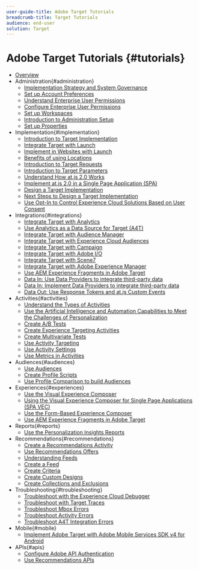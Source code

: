 ```yaml
---
user-guide-title: Adobe Target Tutorials
breadcrumb-title: Target Tutorials
audience: end-user
solution: Target
---
```


# Adobe Target Tutorials {#tutorials}

+ [Overview](../overview.md)
+ Administration{#administration}
  + [Implementation Strategy and System Governance](../dev101/1.1-implementation-strategy-sys-governance.md)
  + [Set up Account Preferences](../administration/set-up-account-preferences.md)
  + [Understand Enterprise User Permissions](../administration/understanding-enterprise-user-permissions.md)
  + [Configure Enterprise User Permissions](../dev101/1.2-configure-ent-user-permissions.md)
  + [Set up Workspaces](../administration/set-up-workspaces.md)
  + [Introduction to Administration Setup](../dev101/1.3-intro-to-admin-setup.md)
  + [Set up Properties](../administration/set-up-properties.md)
+ Implementation{#implementation}
  + [Introduction to Target Implementation](../dev101/2.1-intro-to-target-implementation.md)
  + [Integrate Target with Launch](../dev101/3.1-target-launch.md)
  + [Implement in Websites with Launch](https://docs.adobe.com/content/help/en/experience-cloud/implementing-in-websites-with-launch/index.html)
  + [Benefits of using Locations](../dev101/2.2-benefits-of-locations.md)
  + [Introduction to Target Requests](../dev101/2.3-intro-to-target-requests.md)
  + [Introduction to Target Parameters](../dev101/2.4-intro-to-target-params.md)
  + [Understand How at.js 2.0 Works](../implementation/understanding-how-atjs-20-works.md)
  + [Implement at.js 2.0 in a Single Page Application (SPA)](../implementation/implement-atjs-20-in-a-single-page-application.md)
  + [Design a Target Implementation](../dev101/2.5-design-target-implementation.md)
  + [Next Steps to Design a Target Implementation](../dev101/2.6-next-steps-design-target-implementation.md)
  + [Use Opt-In to Control Experience Cloud Solutions Based on User Consent](https://docs.adobe.com/content/help/en/core-services-learn/tutorials/id-service/use-opt-in-to-control-experience-cloud-activities-based-on-user-consent.html)
+ Integrations{#integrations}
  + [Integrate Target with Analytics](../dev101/3.2-target-analytics.md)
  + [Use Analytics as a Data Source for Target (A4T)](../integrations/use-analytics-as-a-data-source-a4t.md)
  + [Integrate Target with Audience Manager](../dev101/3.3-target-dmp.md)
  + [Integrate Target with Experience Cloud Audiences](../dev101/3.4-target-exc-audiences.md)
  + [Integrate Target with Campaign](../dev101/3.6-target-campaign.md)
  + [Integrate Target with Adobe I/O](../dev101/3.7-target-io.md)
  + [Integrate Target with Scene7](../dev101/3.8-target-scene7.md)
  + [Integrate Target with Adobe Experience Manager](../dev101/3.5-target-aem.md)
  + [Use AEM Experience Fragments in Adobe Target](https://helpx.adobe.com/experience-manager/kt/sites/using/experience-fragment-target-offer-feature-video-use.html)
  + [Data In: Use Data Providers to integrate third-party data](../integrations/use-data-providers-to-integrate-third-party-data.md)
  + [Data In: Implement Data Providers to integrate third-party data](../integrations/implement-data-providers-to-integrate-third-party-data.md)
  + [Data Out: Use Response Tokens and at.js Custom Events](../integrations/use-response-tokens-and-atjs-custom-events.md)
+ Activities{#activities}
  + [Understand the Types of Activities](../activities/understanding-the-types-of-activities.md)
  + [Use the Artificial Intelligence and Automation Capabilities to Meet the Challenges of Personalization](../activities/use-the-artificial-intelligence-and-automation-capabilities-to-meet-the-challenges-of-personalization.md)
  + [Create A/B Tests](../activities/create-ab-tests.md)
  + [Create Experience Targeting Activities](../activities/create-experience-targeting-activities.md)
  + [Create Multivariate Tests](../activities/create-multivariate-tests.md)
  + [Use Activity Targeting](../activities/use-activity-targeting.md)
  + [Use Activity Settings](../activities/use-activity-settings.md)
  + [Use Metrics in Activities](../activities/use-metrics-in-activities.md)
+ Audiences{#audiences}
  + [Use Audiences](../audiences/use-audiences.md)
  + [Create Profile Scripts](../audiences/create-profile-scripts.md)
  + [Use Profile Comparison to build Audiences](../audiences/use-profile-comparison-to-build-audiences.md)
+ Experiences{#experiences}
  + [Use the Visual Experience Composer](../experiences/use-the-visual-experience-composer.md)
  + [Using the Visual Experience Composer for Single Page Applications (SPA VEC)](../experiences/use-the-visual-experience-composer-for-single-page-applications.md)
  + [Use the Form-Based Experience Composer](../experiences/use-the-form-based-experience-composer.md)
  + [Use AEM Experience Fragments in Adobe Target](https://helpx.adobe.com/experience-manager/kt/sites/using/experience-fragment-target-offer-feature-video-use.html)
+ Reports{#reports}
  + [Use the Personalization Insights Reports](../reports/use-the-personalization-insights-reports.md)
+ Recommendations{#recommendations}
  + [Create a Recommendations Activity](../recommendations/create-a-recommendations-activity.md)
  + [Use Recommendations Offers](../recommendations/use-recommendations-offers.md)
  + [Understanding Feeds](../recommendations/understanding-feeds.md)
  + [Create a Feed](../recommendations/create-a-feed.md)
  + [Create Criteria](../recommendations/create-criteria.md)
  + [Create Custom Designs](../recommendations/create-custom-designs.md)
  + [Create Collections and Exclusions](../recommendations/create-collections-and-exclusions.md)
+ Troubleshooting{#troubleshooting}
  + [Troubleshoot with the Experience Cloud Debugger](../troubleshooting/troubleshoot-with-the-experience-cloud-debugger.md)
  + [Troubleshoot with Target Traces](../troubleshooting/troubleshoot-with-target-traces.md)
  + [Troubleshoot Mbox Errors](../dev101/4.1-troubleshoot-mbox-errors.md)
  + [Troubleshoot Activity Errors](../dev101/4.2-troubleshoot-activity-errors.md)
  + [Troubleshoot A4T Integration Errors](../dev101/4.3-troubleshoot-integration-errors.md)
+ Mobile{#mobile}
  + [Implement Adobe Target with Adobe Mobile Services SDK v4 for Android](../mobile-v4/overview.md)
+ APIs{#apis}
  + [Configure Adobe API Authentication](../apis/configure-io-target-integration.md)
  + [Use Recommendations APIs](https://docs.adobe.com/content/help/en/target-learn/recommendations-api-tutorial/recs-api-overview.html)
